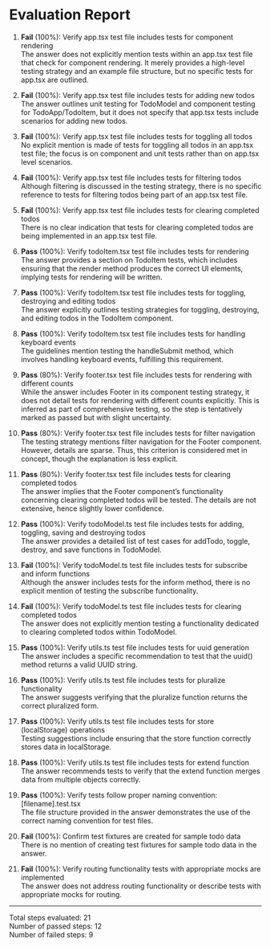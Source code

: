 # Evaluation Report

1. **Fail** (100%): Verify app.tsx test file includes tests for component rendering  
   The answer does not explicitly mention tests within an app.tsx test file that check for component rendering. It merely provides a high-level testing strategy and an example file structure, but no specific tests for app.tsx are outlined.

2. **Fail** (100%): Verify app.tsx test file includes tests for adding new todos  
   The answer outlines unit testing for TodoModel and component testing for TodoApp/TodoItem, but it does not specify that app.tsx tests include scenarios for adding new todos.

3. **Fail** (100%): Verify app.tsx test file includes tests for toggling all todos  
   No explicit mention is made of tests for toggling all todos in an app.tsx test file; the focus is on component and unit tests rather than on app.tsx level scenarios.

4. **Fail** (100%): Verify app.tsx test file includes tests for filtering todos  
   Although filtering is discussed in the testing strategy, there is no specific reference to tests for filtering todos being part of an app.tsx test file.

5. **Fail** (100%): Verify app.tsx test file includes tests for clearing completed todos  
   There is no clear indication that tests for clearing completed todos are being implemented in an app.tsx test file.

6. **Pass** (100%): Verify todoItem.tsx test file includes tests for rendering  
   The answer provides a section on TodoItem tests, which includes ensuring that the render method produces the correct UI elements, implying tests for rendering will be written.

7. **Pass** (100%): Verify todoItem.tsx test file includes tests for toggling, destroying and editing todos  
   The answer explicitly outlines testing strategies for toggling, destroying, and editing todos in the TodoItem component.

8. **Pass** (100%): Verify todoItem.tsx test file includes tests for handling keyboard events  
   The guidelines mention testing the handleSubmit method, which involves handling keyboard events, fulfilling this requirement.

9. **Pass** (80%): Verify footer.tsx test file includes tests for rendering with different counts  
   While the answer includes Footer in its component testing strategy, it does not detail tests for rendering with different counts explicitly. This is inferred as part of comprehensive testing, so the step is tentatively marked as passed but with slight uncertainty.

10. **Pass** (80%): Verify footer.tsx test file includes tests for filter navigation  
    The testing strategy mentions filter navigation for the Footer component. However, details are sparse. Thus, this criterion is considered met in concept, though the explanation is less explicit.

11. **Pass** (80%): Verify footer.tsx test file includes tests for clearing completed todos  
    The answer implies that the Footer component’s functionality concerning clearing completed todos will be tested. The details are not extensive, hence slightly lower confidence.

12. **Pass** (100%): Verify todoModel.ts test file includes tests for adding, toggling, saving and destroying todos  
    The answer provides a detailed list of test cases for addTodo, toggle, destroy, and save functions in TodoModel.

13. **Fail** (100%): Verify todoModel.ts test file includes tests for subscribe and inform functions  
    Although the answer includes tests for the inform method, there is no explicit mention of testing the subscribe functionality.

14. **Fail** (100%): Verify todoModel.ts test file includes tests for clearing completed todos  
    The answer does not explicitly mention testing a functionality dedicated to clearing completed todos within TodoModel.

15. **Pass** (100%): Verify utils.ts test file includes tests for uuid generation  
    The answer includes a specific recommendation to test that the uuid() method returns a valid UUID string.

16. **Pass** (100%): Verify utils.ts test file includes tests for pluralize functionality  
    The answer suggests verifying that the pluralize function returns the correct pluralized form.

17. **Pass** (100%): Verify utils.ts test file includes tests for store (localStorage) operations  
    Testing suggestions include ensuring that the store function correctly stores data in localStorage.

18. **Pass** (100%): Verify utils.ts test file includes tests for extend function  
    The answer recommends tests to verify that the extend function merges data from multiple objects correctly.

19. **Pass** (100%): Verify tests follow proper naming convention: [filename].test.tsx  
    The file structure provided in the answer demonstrates the use of the correct naming convention for test files.

20. **Fail** (100%): Confirm test fixtures are created for sample todo data  
    There is no mention of creating test fixtures for sample todo data in the answer.

21. **Fail** (100%): Verify routing functionality tests with appropriate mocks are implemented  
    The answer does not address routing functionality or describe tests with appropriate mocks for routing.

---

Total steps evaluated: 21  
Number of passed steps: 12  
Number of failed steps: 9